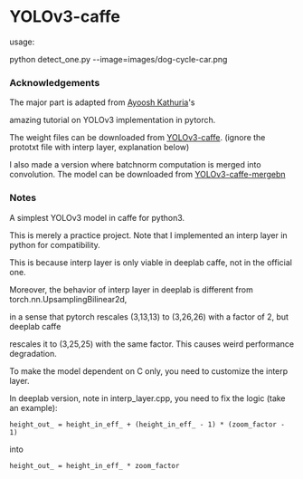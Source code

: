 # YOLOv3-caffe

usage: 

python detect_one.py --image=images/dog-cycle-car.png

### Acknowledgements

The major part is adapted from [Ayoosh Kathuria](https://github.com/ayooshkathuria)'s

amazing tutorial on YOLOv3 implementation in pytorch. 

The weight files can be downloaded from [YOLOv3-caffe](https://download.csdn.net/download/jason_ranger/10452595).
(ignore the prototxt file with interp layer, explanation below)

I also made a version where batchnorm computation is merged into convolution. The model can be downloaded from [YOLOv3-caffe-mergebn](https://download.csdn.net/download/jason_ranger/10519464)

### Notes

A simplest YOLOv3 model in caffe for python3.

This is merely a practice project. Note that I implemented an interp layer in python for compatibility.

This is because interp layer is only viable in deeplab caffe, not in the official one. 

Moreover, the behavior of interp layer in deeplab is different from torch.nn.UpsamplingBilinear2d,

in a sense that pytorch rescales (3,13,13) to (3,26,26) with a factor of 2, but deeplab caffe 

rescales it to (3,25,25) with the same factor. This causes weird performance degradation.

To make the model dependent on C only, you need to customize the interp layer.

In deeplab version, note in interp_layer.cpp, you need to fix the logic (take an example):

`height_out_ = height_in_eff_ + (height_in_eff_ - 1) * (zoom_factor - 1)`

into

`height_out_ = height_in_eff_ * zoom_factor`

